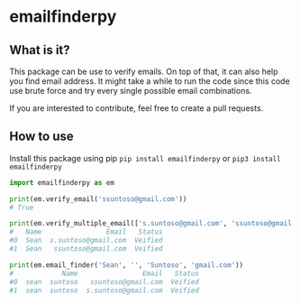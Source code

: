 # emailfinderpy
## What is it?
This package can be use to verify emails. On top of that, it can also help you find email address. It might take a while to run the code since this code use brute force and try every single possible email combinations.

If you are interested to contribute, feel free to create a pull requests.

## How to use
Install this package using pip
`pip install emailfinderpy` or `pip3 install emailfinderpy`

```python
import emailfinderpy as em

print(em.verify_email('ssuntoso@gmail.com'))
# True

print(em.verify_multiple_email(['s.suntoso@gmail.com', 'ssuntoso@gmail.com'], 'Sean'))
#   Name                Email   Status
#0  Sean  s.suntoso@gmail.com  Veified
#1  Sean   ssuntoso@gmail.com  Veified

print(em.email_finder('Sean', '', 'Suntoso', 'gmail.com'))
#            Name                Email   Status
#0  sean  suntoso   ssuntoso@gmail.com  Veified
#1  sean  suntoso  s.suntoso@gmail.com  Veified
```
